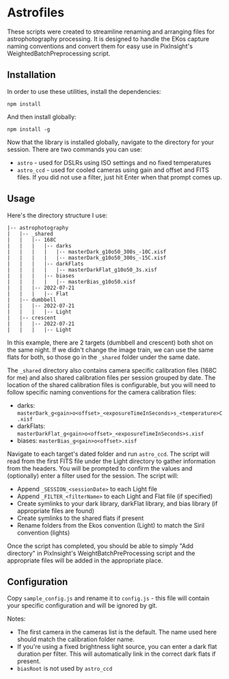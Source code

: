 # Astrofiles #

These scripts were created to streamline renaming and arranging files for astrophotography processing. It is designed to handle the EKos capture naming conventions and convert them for easy use in PixInsight's WeightedBatchPreprocessing script.

## Installation ##
In order to use these utilities, install the dependencies:
```
npm install
```

And then install globally:
```
npm install -g
```

Now that the library is installed globally, navigate to the directory for your session. There are two commands you can use:
* `astro` - used for DSLRs using ISO settings and no fixed temperatures
* `astro_ccd` - used for cooled cameras using gain and offset and FITS files. If you did not use a filter, just hit Enter when that prompt comes up.


## Usage ##
Here's the directory structure I use:

```
|-- astrophotography
|   |-- _shared
|   |   |-- 168C
|   |   |   |-- darks
|   |   |   |   |-- masterDark_g10o50_300s_-10C.xisf
|   |   |   |   |-- masterDark_g10o50_300s_-15C.xisf
|   |   |   |-- darkFlats
|   |   |   |   |-- masterDarkFlat_g10o50_3s.xisf
|   |   |   |-- biases
|   |   |   |   |-- masterBias_g10o50.xisf
|   |   |-- 2022-07-21
|   |   |   |-- Flat
|   |-- dumbbell
|   |   |-- 2022-07-21
|   |   |   |-- Light
|   |-- crescent
|   |   |-- 2022-07-21
|   |   |   |-- Light
```

In this example, there are 2 targets (dumbbell and crescent) both shot on the same night. If we didn't change the image train, we can use the same flats for both, so those go in the `_shared` folder under the same date.

The `_shared` directory also contains camera specific calibration files (168C for me) and also shared calibration files per session grouped by date. The location of the shared calibration files is configurable, but you will need to follow specific naming conventions for the camera calibration files: 
* darks: `masterDark_g<gain>o<offset>_<exposureTimeInSeconds>s_<temperature>C.xisf`
* darkFlats: `masterDarkFlat_g<gain>o<offset>_<exposureTimeInSeconds>s.xisf`
* biases: `masterBias_g<gain>o<offset>.xisf`

Navigate to each target's dated folder and run `astro_ccd`. The script will read from the first FITS file under the Light directory to gather information from the headers. You will be prompted to confirm the values and (optionally) enter a filter used for the session. The script will:
* Append `_SESSION_<sessionDate>` to each Light file
* Append `_FILTER_<filterName>` to each Light and Flat file (if specified)
* Create symlinks to your dark library, darkFlat library, and bias library (if appropriate files are found)
* Create symlinks to the shared flats if present
* Rename folders from the Ekos convention (Light) to match the Siril convention (lights)

Once the script has completed, you should be able to simply "Add directory" in PixInsight's WeightBatchPreProcessing script and the appropriate files will be added in the appropriate place.

## Configuration ##

Copy `sample_config.js` and rename it to `config.js` - this file will contain your specific configuration and will be ignored by git.

Notes:
* The first camera in the cameras list is the default. The name used here should match the calibration folder name.
* If you're using a fixed brightness light source, you can enter a dark flat duration per filter. This will automatically link in the correct dark flats if present.
* `biasRoot` is not used by `astro_ccd`
